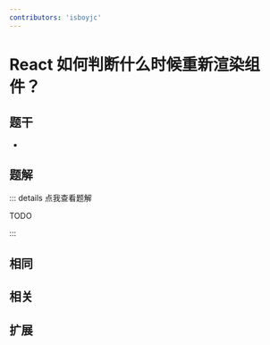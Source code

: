 ```yaml
---
contributors: 'isboyjc'
---
```


# React 如何判断什么时候重新渲染组件？


## 题干

- 



## 题解

::: details 点我查看题解

  TODO

:::



## 相同


## 相关


## 扩展

